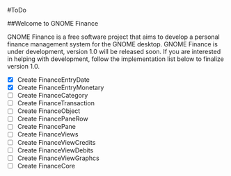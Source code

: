 #ToDo

##Welcome to GNOME Finance

GNOME Finance is a free software project that aims to develop a 
personal finance management system for the GNOME desktop.
GNOME Finance is under development, version 1.0 will be released soon.
If you are interested in helping with development, follow the implementation 
list below to finalize version 1.0.

 - [x] Create FinanceEntryDate
 - [x] Create FinanceEntryMonetary
 - [ ] Create FinanceCategory
 - [ ] Create FinanceTransaction
 - [ ] Create FinanceObject
 - [ ] Create FinancePaneRow
 - [ ] Create FinancePane
 - [ ] Create FinanceViews
 - [ ] Create FinanceViewCredits
 - [ ] Create FinanceViewDebits
 - [ ] Create FinanceViewGraphcs
 - [ ] Create FinanceCore
